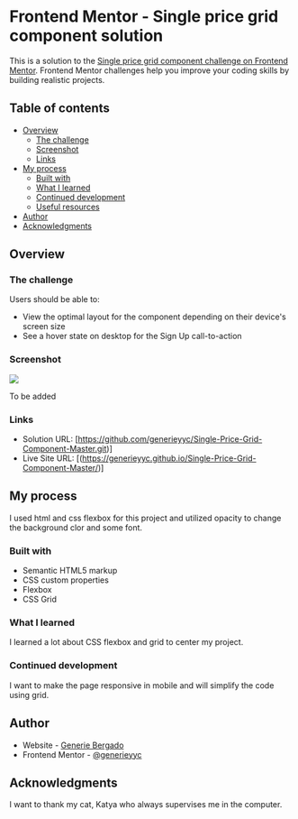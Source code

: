 # Frontend Mentor - Single price grid component solution

This is a solution to the [Single price grid component challenge on Frontend Mentor](https://www.frontendmentor.io/challenges/single-price-grid-component-5ce41129d0ff452fec5abbbc). Frontend Mentor challenges help you improve your coding skills by building realistic projects. 

## Table of contents

- [Overview](#overview)
  - [The challenge](#the-challenge)
  - [Screenshot](#screenshot)
  - [Links](#links)
- [My process](#my-process)
  - [Built with](#built-with)
  - [What I learned](#what-i-learned)
  - [Continued development](#continued-development)
  - [Useful resources](#useful-resources)
- [Author](#author)
- [Acknowledgments](#acknowledgments)


## Overview

### The challenge

Users should be able to:

- View the optimal layout for the component depending on their device's screen size
- See a hover state on desktop for the Sign Up call-to-action

### Screenshot

![](./screenshot.jpg)

To be added

### Links

- Solution URL: [https://github.com/generieyyc/Single-Price-Grid-Component-Master.git)]
- Live Site URL: [(https://generieyyc.github.io/Single-Price-Grid-Component-Master/)]

## My process

I used html and css flexbox for this project and utilized opacity to change the background clor and some font.

### Built with

- Semantic HTML5 markup
- CSS custom properties
- Flexbox
- CSS Grid


### What I learned

I learned a lot about CSS flexbox and grid to center my project.



### Continued development

I want to make the page responsive in mobile and will simplify the code using grid.



## Author

- Website - [Generie Bergado](https://www.your-site.com)
- Frontend Mentor - [@generieyyc](https://www.frontendmentor.io/profile/generie)


## Acknowledgments

I want to thank my cat, Katya who always supervises me in the computer. 


